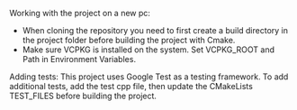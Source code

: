 Working with the project on a new pc:
- When cloning the repository you need to first create a build directory in the project folder before building the project with Cmake.
- Make sure VCPKG is installed on the system. Set VCPKG_ROOT and Path in Environment Variables.

Adding tests:
This project uses Google Test as a testing framework. To add additional tests, add the test cpp file, then update the CMakeLists TEST_FILES before building the project.
